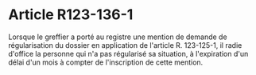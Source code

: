 # Article R123-136-1

<p>Lorsque le greffier a porté au registre une mention de demande de régularisation du dossier en application de l'article R. 123-125-1, il radie d'office la personne qui n'a pas régularisé sa situation, à l'expiration d'un délai d'un mois à compter de l'inscription de cette mention.</p>
